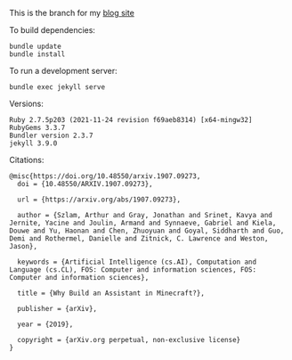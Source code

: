 This is the branch for my [blog site](https://radiosketch.github.io/gptmc)

To build dependencies:
```
bundle update
bundle install
```

To run a development server:
```
bundle exec jekyll serve
```

Versions:
```
Ruby 2.7.5p203 (2021-11-24 revision f69aeb8314) [x64-mingw32]
RubyGems 3.3.7
Bundler version 2.3.7
jekyll 3.9.0
```

Citations:
```
@misc{https://doi.org/10.48550/arxiv.1907.09273,
  doi = {10.48550/ARXIV.1907.09273},
  
  url = {https://arxiv.org/abs/1907.09273},
  
  author = {Szlam, Arthur and Gray, Jonathan and Srinet, Kavya and Jernite, Yacine and Joulin, Armand and Synnaeve, Gabriel and Kiela, Douwe and Yu, Haonan and Chen, Zhuoyuan and Goyal, Siddharth and Guo, Demi and Rothermel, Danielle and Zitnick, C. Lawrence and Weston, Jason},
  
  keywords = {Artificial Intelligence (cs.AI), Computation and Language (cs.CL), FOS: Computer and information sciences, FOS: Computer and information sciences},
  
  title = {Why Build an Assistant in Minecraft?},
  
  publisher = {arXiv},
  
  year = {2019},
  
  copyright = {arXiv.org perpetual, non-exclusive license}
}
```
